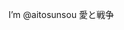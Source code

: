 I’m @aitosunsou 愛と戦争

<!---
aitosunsou/aitosunsou is a ✨ special ✨ repository because its `README.md` (this file) appears on your GitHub profile.
You can click the Preview link to take a look at your changes.
--->
